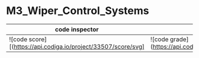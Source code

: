 # M3_Wiper_Control_Systems
code inspector | codacy
------------- | -------
![code score][(https://api.codiga.io/project/33507/score/svg] | ![code grade] (https://api.codiga.io/project/33507/status/svg)
